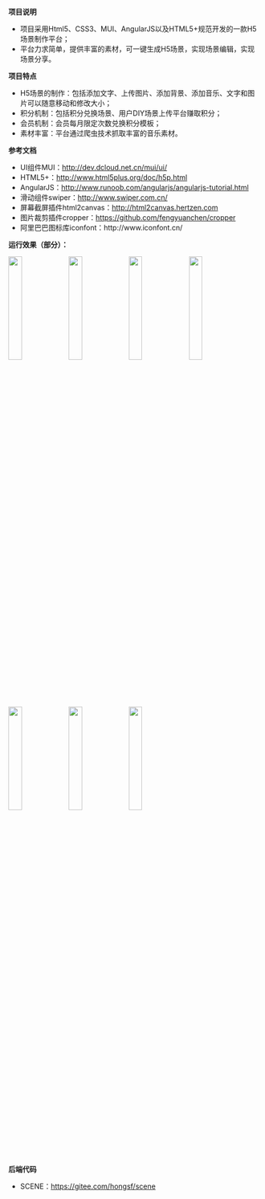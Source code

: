 <p><strong>项目说明</strong></p>
<ul>
    <li>项目采用Html5、CSS3、MUI、AngularJS以及HTML5+规范开发的一款H5场景制作平台；</li>
    <li>平台力求简单，提供丰富的素材，可一键生成H5场景，实现场景编辑，实现场景分享。</li>
</ul>
<p><strong>项目特点</strong></p>
<ul>
    <li>H5场景的制作：包括添加文字、上传图片、添加背景、添加音乐、文字和图片可以随意移动和修改大小；</li>
    <li>积分机制：包括积分兑换场景、用户DIY场景上传平台赚取积分；</li>
    <li>会员机制：会员每月限定次数兑换积分模板；</li>
    <li>素材丰富：平台通过爬虫技术抓取丰富的音乐素材。</li>   
</ul>
<p><strong>参考文档</strong></p>
<ul>
    <li>UI组件MUI：<a href="http://dev.dcloud.net.cn/mui/ui/">http://dev.dcloud.net.cn/mui/ui/</a></li>
    <li>HTML5+：<a href="http://www.html5plus.org/doc/h5p.html">http://www.html5plus.org/doc/h5p.html</a></li>
    <li>AngularJS：<a href="http://www.runoob.com/angularjs/angularjs-tutorial.html">http://www.runoob.com/angularjs/angularjs-tutorial.html</a></li>
    <li>滑动组件swiper：<a href="http://www.swiper.com.cn/">http://www.swiper.com.cn/</a></li>   
    <li>屏幕截屏插件html2canvas：<a href="http://html2canvas.hertzen.com/">http://html2canvas.hertzen.com</a></li>
    <li>图片裁剪插件cropper：<a href="https://github.com/fengyuanchen/cropper">https://github.com/fengyuanchen/cropper</a></li>
    <li>阿里巴巴图标库iconfont：<a herf="http://www.iconfont.cn/">http://www.iconfont.cn/</a></li>
</ul>
<p><strong>运行效果（部分）：</strong></p>
<img width="23%" src="https://gitee.com/uploads/images/2018/0410/210323_f71fa5bc_1196576.png"/>
<img width="23%" src="https://gitee.com/uploads/images/2018/0410/211017_8b364bb1_1196576.png"/>
<img width="23%" src="https://gitee.com/uploads/images/2018/0410/211025_bdf2afa8_1196576.png"/>
<img width="23%" src="https://gitee.com/uploads/images/2018/0410/211258_3f6f88ae_1196576.png"/>
<img width="23%" src="https://gitee.com/uploads/images/2018/0410/211723_2ebcd186_1196576.png"/>
<img width="23%" src="https://gitee.com/uploads/images/2018/0410/211316_d3bc0242_1196576.png"/>
<img width="23%" src="https://gitee.com/uploads/images/2018/0410/211532_b719f101_1196576.png"/>

<p><strong>后端代码</strong></p>
<ul>
    <li>SCENE：<a href="https://gitee.com/hongsf/scene">https://gitee.com/hongsf/scene</a></li>
</ul>
